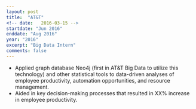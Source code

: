 ```yaml
---
layout: post
title:  "AT&T"
<!-- date:   2016-03-15 -->
startdate: "Jun 2016"
enddate: "Aug 2016"
year: "2016"
excerpt: "Big Data Intern"
comments: false
---
```


<ul>
	<li> Applied graph database Neo4j (first in AT&amp;T Big Data to utilize this technology) and other statistical tools to data-driven analyses of
employee productivity, automation opportunities, and resource management.</li>
	<li> Aided in key decision-making processes that resulted in XX% increase in employee productivity.</li>
</ul>